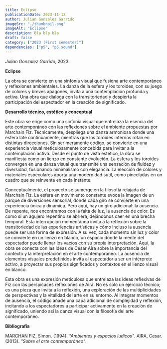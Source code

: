 ```yaml
---
title: Eclipse
publicationDate: 2023-11-12
author: Julian Gonzalez Garrido
imageSrc: "./thumbnail.png"
imageAlt: "Eclipse"
description: Bla bla bla
draft: false
category: ["2023 (First semester)"]
dependencies: ["p5", "p5.sound"]
---
```


<div id="div-sketch">
  <script type="text/javascript" src="sketch.js"></script>
</div>

_Julian Gonzalez Garrido_, 2023.

**Eclipse**

La obra se convierte en una sinfonía visual que fusiona arte contemporáneo y reflexiones ambientales. La danza de la esfera y los toroides, con su juego de colores y breves apagones, invita a una contemplación profunda y activa. Una obra que dialoga con la transitoriedad y despierta la participación del espectador en la creación de significado.

**Desarrollo técnico, estético y conceptual**


Este obra se erige como una sinfonía visual que entrelaza la esencia del arte contemporáneo con las reflexiones sobre el ambiente propuestas por Marchain Fiz. Técnicamente, despliega una danza armoniosa donde una esfera late continuamente, mientras que los toroides internos rotan en distintas direcciones. Sin ser meramente código, se convierte en una experiencia visual meticulosamente concebida para invitar a la contemplación activa.
Desde el punto de vista estético, la obra se manifiesta como un lienzo en constante evolución. La esfera y los toroides convergen en una danza visual que transmite una sensación de fluidez y diversidad, fusionando minimalismo con elegancia. La elección de colores y materiales especulares aporta una modernidad sutil, como pinceladas en un cuadro que se reinventa en cada instante.

Conceptualmente, el proyecto se sumerge en la filosofía relajada de Marchain Fiz. La esfera en movimiento constante evoca la imagen de un parque de diversiones sensorial, donde cada giro se convierte en una experiencia única y dinámica. Pero aquí, hay un giro adicional: la ausencia. De repente, nos encontramos con la falta de luz, la ausencia de color. Es como si un agujero repentino se abriera, dejándonos caer en una brecha temporal. Esta interrupción momentánea invita a la reflexión sobre la transitoriedad de las experiencias artísticas y cómo incluso la ausencia puede ser una forma de expresión.
A su vez, cada momento sin luz y color se convierte en un lienzo en blanco, un espacio donde la mente del espectador puede llenar los vacíos con su propia interpretación. Aquí, la obra se conecta con las ideas de César Aira sobre la importancia del contexto y la interpretación en el arte contemporáneo. La ausencia de elementos visuales predefinidos invita al espectador a ser un intérprete activo, a proyectar sus propios significados y contextos en el lienzo visual en blanco.

Esta obra es una expresión meticulosa que entrelaza las ideas reflexivas de Fiz con las perspicaces reflexiones de Aira. No es solo un ejercicio técnico; es una pieza que invita a la reflexión, una exploración de las multiplicidades de perspectivas y la vitalidad del arte en su entorno. Al integrar momentos de ausencia, el código añade una capa adicional de complejidad y reflexión, incitando a los espectadores a participar activamente en la creación de significado, uniendo así la danza visual con la filosofía del arte contemporáneo.


**Bibliografía**

MARCHAN FIZ, Simon. (1994). _"Ambientes y espacios ludicos"_.
AIRA, Cesar. (2013). _"Sobre el arte contemporáneo"_.